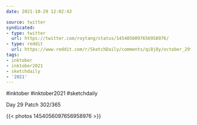 ```yaml
---
date: 2021-10-29 12:02:43

source: twitter
syndicated:
- type: twitter
  url: https://twitter.com/roytang/status/1454056097656958976/
- type: reddit
  url: https://www.reddit.com/r/SketchDaily/comments/qi8j8y/october_29th_free_draw_friday_or_drawlloween/hiia4ye/
tags:
- inktober
- inktober2021
- sketchdaily
- '2021'
---
```


#inktober #inktober2021 #sketchdaily



Day 29 Patch 302/365 

{{< photos 1454056097656958976 >}}